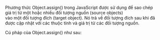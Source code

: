 Phương thức Object.assign() trong JavaScript được sử dụng để sao chép giá trị từ một hoặc nhiều đối tượng nguồn (source objects)  
vào một đối tượng đích (target object). Nó trả về đối tượng đích sau khi đã được cập nhật với các thuộc tính và giá trị từ các đối tượng nguồn.  

Cú pháp của Object.assign() như sau:

